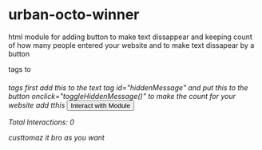 # urban-octo-winner
html module for adding button to make text dissappear and keeping count of how many people entered your website
and to make text dissapear by a button 
<p> tags to <h6> tags
first add this to the text tag id="hiddenMessage"
and put this to the button onclick="toggleHiddenMessage()"
to make the count for your website add tthis <button onclick="interactWithModule()">Interact with Module</button>
    <p id="interactionCount">Total Interactions: <span id="count">0</span></p>
custtomaz it bro as you want
